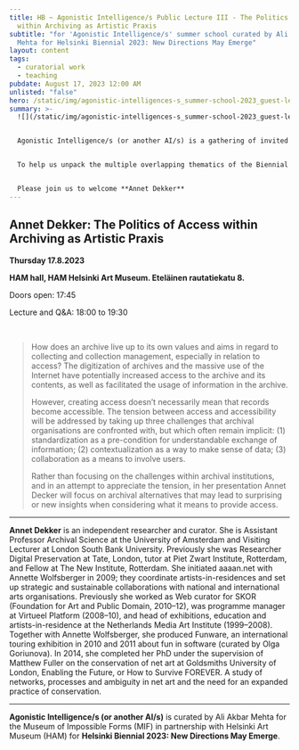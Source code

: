 ```yaml
---
title: HB ~ Agonistic Intelligence/s Public Lecture III - The Politics of Access
  within Archiving as Artistic Praxis
subtitle: "for 'Agonistic Intelligence/s' summer school curated by Ali Akbar
  Mehta for Helsinki Biennial 2023: New Directions May Emerge"
layout: content
tags:
  - curatorial work
  - teaching
pubdate: August 17, 2023 12:00 AM
unlisted: "false"
hero: /static/img/agonistic-intelligences-s_summer-school-2023_guest-lecture_3.png
summary: >-
  ![](/static/img/agonistic-intelligences-s_summer-school-2023_guest-lecture_3.png)


  Agonistic Intelligence/s (or another AI/s) is a gathering of invited provocateurs, guest speakers, and participants that convenes as a Summer School for the Helsinki Biennial 2023. This research-led working group engages with a shortlisted selection of the HAM art collection as a key focal node and as an ‘archival site of inquiry’. 


  To help us unpack the multiple overlapping thematics of the Biennial NEW DIRECTIONS MAY EMERGE and the Summer School, guest speakers are invited to engage with the working group and conduct open-to-public lectures. 


  Please join us to welcome **Annet Dekker**
---
```

## Annet Dekker: The Politics of Access within Archiving as Artistic Praxis

**Thursday 17.8.2023** 

**HAM hall, HAM Helsinki Art Museum. Eteläinen rautatiekatu 8.**

Doors open: 17:45

Lecture and Q&A: 18:00 to 19:30

<br/>

> How does an archive live up to its own values and aims in regard to collecting and collection management, especially in relation to access? The digitization of archives and the massive use of the Internet have potentially increased access to the archive and its contents, as well as facilitated the usage of information in the archive.
>
> However, creating access doesn’t necessarily mean that records become accessible. The tension between access and accessibility will be addressed by taking up three challenges that archival organisations are confronted with, but which often remain implicit: (1) standardization as a pre-condition for understandable exchange of information; (2) contextualization as a way to make sense of data; (3) collaboration as a means to involve users.
>
> Rather than focusing on the challenges within archival institutions, and in an attempt to appreciate the tension, in her presentation Annet Decker will focus on archival alternatives that may lead to surprising or new insights when considering what it means to provide access.

- - -

**Annet Dekker** is an independent researcher and curator. She is Assistant Professor Archival Science at the University of Amsterdam and Visiting Lecturer at London South Bank University. Previously she was Researcher Digital Preservation at Tate, London, tutor at Piet Zwart Institute, Rotterdam, and Fellow at The New Institute, Rotterdam. She initiated aaaan.net with Annette Wolfsberger in 2009; they coordinate artists-in-residences and set up strategic and sustainable collaborations with national and international arts organisations. Previously she worked as Web curator for SKOR (Foundation for Art and Public Domain, 2010–12), was programme manager at Virtueel Platform (2008–10), and head of exhibitions, education and artists-in-residence at the Netherlands Media Art Institute (1999–2008). Together with Annette Wolfsberger, she produced Funware, an international touring exhibition in 2010 and 2011 about fun in software (curated by Olga Goriunova). In 2014, she completed her PhD under the supervision of Matthew Fuller on the conservation of net art at Goldsmiths University of London, Enabling the Future, or How to Survive FOREVER. A study of networks, processes and ambiguity in net art and the need for an expanded practice of conservation.

- - -

**Agonistic Intelligence/s (or another AI/s)** is curated by Ali Akbar Mehta for the Museum of Impossible Forms (MIF) in partnership with Helsinki Art Museum (HAM) for **Helsinki Biennial 2023: New Directions May Emerge**.